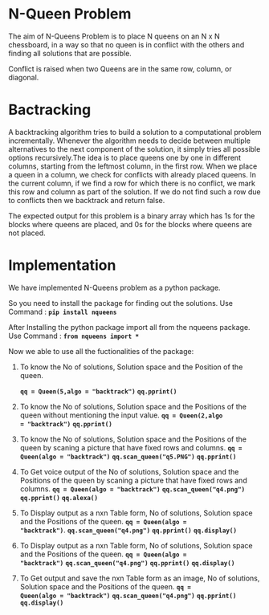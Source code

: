 # N-Queen Problem

The aim of N-Queens Problem is to place N queens on an N x N chessboard, in a way so that no queen is in conflict with the others and finding all solutions that are possible.

Conflict is raised when two Queens are in the same row, column, or diagonal.

# Bactracking 

A backtracking algorithm tries to build a solution to a computational problem incrementally. Whenever the algorithm needs to decide between multiple alternatives to the next
component of the solution, it simply tries all possible options recursively.The idea is to place queens one by one in different columns, starting from the leftmost column, in 
the first row. When we place a queen in a column, we check for conflicts with already placed queens. In the current column, if we find a row for which there is no conflict, we 
mark this row and column as part of the solution. If we do not find such a row due to conflicts then we backtrack and return false.

The expected output for this problem is a binary array which has 1s for the blocks where queens are placed, and 0s for the blocks where queens are not placed.

# Implementation

We have implemented N-Queens problem as a python package. 

So you need to install the package for finding out the solutions. 
Use Command : <code><b>pip install nqueens</b></code>

After Installing the python package import all from the nqueens package.
Use Command : <code><b>from nqueens import *</b></code>

Now we able to use all the fuctionalities of the package:

1. To know the No of solutions, Solution space and the Position of the queen.
    <dl><code><b>qq = Queen(5,algo = "backtrack")</b></code>
    <code><b>qq.pprint()</b></code> </dl>
                 
2. To know the No of solutions, Solution space and the Positions of the queen without mentioning the input value.
    <code><b>qq = Queen(2,algo = "backtrack")</b></code>
    <code><b>qq.pprint()</b></code>
    
3. To know the No of solutions, Solution space and the Positions of the queen by scaning a picture that have fixed rows and columns.
     <code><b>qq = Queen(algo = "backtrack")</b></code>
     <code><b>qq.scan_queen("q5.PNG")</b></code>
     <code><b>qq.pprint()</b></code>

4. To Get voice output of the No of solutions, Solution space and the Positions of the queen by scaning a picture that have fixed rows and columns.
     <code><b>qq = Queen(algo = "backtrack")</b></code>
     <code><b>qq.scan_queen("q4.png")</b></code>
     <code><b>qq.pprint()</b></code>
     <code><b>qq.alexa()</b></code>
     
5. To Display output as a nxn Table form, No of solutions, Solution space and the Positions of the queen.
     <code><b>qq = Queen(algo = "backtrack")</b></code>.
     <code><b>qq.scan_queen("q4.png")</b></code>
     <code><b>qq.pprint()</b></code>
     <code><b>qq.display()</b></code>
     
6. To Display output as a nxn Table form, No of solutions, Solution space and the Positions of the queen.
     <code><b>qq = Queen(algo = "backtrack")</b></code>
     <code><b>qq.scan_queen("q4.png")</b></code>
     <code><b>qq.pprint()</b></code>
     <code><b>qq.display()</b></code>
     
7. To Get output and save the nxn Table form as an image, No of solutions, Solution space and the Positions of the queen.
     <code><b>qq = Queen(algo = "backtrack")</b></code>
     <code><b>qq.scan_queen("q4.png")</b></code>
     <code><b>qq.pprint()</b></code>
     <code><b>qq.display()</b></code>
